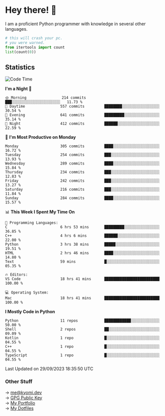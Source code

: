 # Hey there! 👋

I am a proficient Python programmer with knowledge in several other languages.

```py
# this will crash your pc.
# you were warned.
from itertools import count
list(count(0))
```

## Statistics
<!--START_SECTION:waka-->
![Code Time](http://img.shields.io/badge/Code%20Time-458%20hrs%205%20mins-blue)

**I'm a Night 🦉** 

```text
🌞 Morning                214 commits         ███░░░░░░░░░░░░░░░░░░░░░░   11.73 % 
🌆 Daytime                557 commits         ████████░░░░░░░░░░░░░░░░░   30.54 % 
🌃 Evening                641 commits         █████████░░░░░░░░░░░░░░░░   35.14 % 
🌙 Night                  412 commits         ██████░░░░░░░░░░░░░░░░░░░   22.59 % 
```
📅 **I'm Most Productive on Monday** 

```text
Monday                   305 commits         ████░░░░░░░░░░░░░░░░░░░░░   16.72 % 
Tuesday                  254 commits         ███░░░░░░░░░░░░░░░░░░░░░░   13.93 % 
Wednesday                289 commits         ████░░░░░░░░░░░░░░░░░░░░░   15.84 % 
Thursday                 234 commits         ███░░░░░░░░░░░░░░░░░░░░░░   12.83 % 
Friday                   242 commits         ███░░░░░░░░░░░░░░░░░░░░░░   13.27 % 
Saturday                 216 commits         ███░░░░░░░░░░░░░░░░░░░░░░   11.84 % 
Sunday                   284 commits         ████░░░░░░░░░░░░░░░░░░░░░   15.57 % 
```


📊 **This Week I Spent My Time On** 

```text
💬 Programming Languages: 
C                        6 hrs 53 mins       █████████░░░░░░░░░░░░░░░░   36.85 % 
C++                      4 hrs 6 mins        ██████░░░░░░░░░░░░░░░░░░░   22.00 % 
Python                   3 hrs 38 mins       █████░░░░░░░░░░░░░░░░░░░░   19.51 % 
HTML                     2 hrs 46 mins       ████░░░░░░░░░░░░░░░░░░░░░   14.80 % 
Text                     59 mins             █░░░░░░░░░░░░░░░░░░░░░░░░   05.35 % 

🔥 Editors: 
VS Code                  18 hrs 41 mins      █████████████████████████   100.00 % 

💻 Operating System: 
Mac                      18 hrs 41 mins      █████████████████████████   100.00 % 
```

**I Mostly Code in Python** 

```text
Python                   11 repos            ████████████░░░░░░░░░░░░░   50.00 % 
Shell                    2 repos             ██░░░░░░░░░░░░░░░░░░░░░░░   09.09 % 
Kotlin                   1 repo              █░░░░░░░░░░░░░░░░░░░░░░░░   04.55 % 
C++                      1 repo              █░░░░░░░░░░░░░░░░░░░░░░░░   04.55 % 
TypeScript               1 repo              █░░░░░░░░░░░░░░░░░░░░░░░░   04.55 % 
```




 Last Updated on 29/09/2023 18:35:50 UTC
<!--END_SECTION:waka-->

### Other Stuff

→ [me@kyomi.dev](mailto:me@kyomi.dev)\
→ [GPG Public Key](https://github.com/bitterteriyaki.gpg)\
→ [My Portfolio](https://kyomi.dev)\
→ [My Dotfiles](https://github.com/bitterteriyaki/dotfiles)
